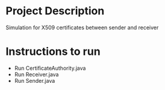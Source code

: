 # Project Description
Simulation for X509 certificates between sender and receiver


# Instructions to run
* Run CertificateAuthority.java
* Run Receiver.java
* Run Sender.java